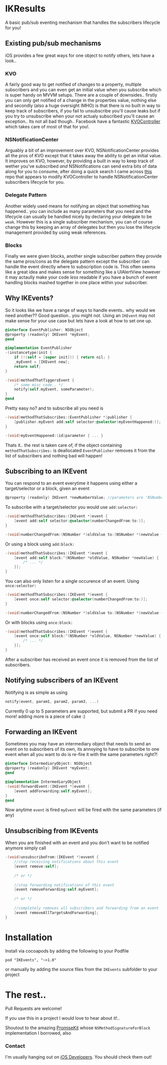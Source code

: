 # IKResults

A basic pub/sub eventing mechanism that handles the subscribers lifecycle for you!

## Existing pub/sub mechanisms
iOS provides a few great ways for one object to notify others, lets have a look..

### KVO
A fairly good way to get notified of changes to a property, multiple subscribers and you can even get an initial value when you subscribe which is super handy on MVVM setups. There are a couple of downsides.. firstly you can only get notified of a change in the properties value, nothing else and secondly (also a huge oversight IMHO) is that there is no built in way to keep track of subscribers, if you fail to unsubscribe you'll cause leaks but if you try to unsubscribe when your not actualy subscribed you'll cause an exception.. Its not all bad though.. Facebook have a fantastic [KVOController](https://github.com/facebook/KVOController) which takes care of most of that for you!. 

### NSNotificationCenter
Arguably a bit of an improvement over KVO, NSNotificationCenter provides all the pros of KVO except that it takes away the ability to get an initial value. It improves on KVO, however, by providing a built in way to keep track of wether you've subscribed *and* NSNotifications can send extra bits of data along for you to consume, after doing a quick search I came across [this](https://github.com/onmyway133/FTGNotificationController) repo that appears to modify KVOController to handle NSNotificationCenter subscribers lifecycle for you.

### Delegate Pattern
Another widely used means for notifying an object that something has happened.. you can include as many parameters that you need and the lifecycle can usually be handled nicely by declaring your delegate to be `weak`. However this is a single subscriber mechanism, you can of course change this by keeping an array of delegates but then you lose the lifecycle management provided by using weak references.

### Blocks
Finally we were given blocks, another single subscriber pattern they provide the same pros/cons as the delegate pattern except the subscriber can handle the event directly where to subscription code is. This often seems like a great idea and makes sense for something like a UIAlertView however it may actaully make your code *less* readable if you have a bunch of event handling blocks mashed together in one place within your subscriber.

## Why IKEvents?
So it looks like we have a range of ways to handle events.. why would we need another?? Good question.. you might not. Using an `IKEvent` may not make sense for your use case but lets have a look at how to set one up.
```objectivec
@interface EventPublisher: NSObject
@property (readonly) IKEvent *myEvent;
@end

@implementation EventPublisher
-(instancetype)init {
	if (!(self = [super init])) { return nil; }
    _myEvent = [IKEvent new];
    return self;
}

-(void)methodThatTiggersEvent {
	/* some misc code.. */
    notify(self.myEvent, someParameter);
}
@end
```
Pretty easy no? and to subscribe all you need is
```objectivec
-(void)methodThatSubscribes:(EventPublisher *)publisher {
	[publisher.myEvent add:self selector:@selector(myEventHappened:)];
}

-(void)myEventHappened:(id)parameter { ... }
```
Thats it.. the rest is taken care of, if the object containing `methodThatSubscribes:` is deallocated `EventPublisher` removes it from the list of subscribers and nothing bad will happen!

## Subscribing to an IKEvent
You can respond to an event everytime it happens using either a target/selector or a block, given an event
```objectivec
@property (readonly) IKEvent *newNumberValue; //parameters are 'NSNumber *oldValue' and 'NSNumber *newValue'
```
To subscribe with a target/selector you would use `add:selector:`
```objectivec
-(void)methodThatSubscribes:(IKEvent *)event {
	[event add:self selector:@selector(numberChangedFrom:to:)];
}

-(void)numberChangedFrom:(NSNumber *)oldValue to:(NSNumber *)newValue { ... }
```
Or using a block using `add:block:`
```objectivec
-(void)methodThatSubscribes:(IKEvent *)event {
	[event add:self block:^(NSNumber *oldValue, NSNumber *newValue) {
    	/* ... */
    }];
}
```
You can also only listen for a single occurence of an event. Using `once:selector:`
```objectivec
-(void)methodThatSubscribes:(IKEvent *)event {
	[event once:self selector:@selector(numberChangedFrom:to:)];
}

-(void)numberChangedFrom:(NSNumber *)oldValue to:(NSNumber *)newValue { ... }
```
Or with blocks using `once:block:`
```objectivec
-(void)methodThatSubscribes:(IKEvent *)event {
	[event once:self block:^(NSNumber *oldValue, NSNumber *newValue) {
    	/* ... */
    }];
}
```
After a subscriber has received an event once it is removed from the list of subscribers.

## Notifying subscribers of an IKEvent
Notifying is as simple as using
```objectivec
notify(event, param1, param2, param3, ...)
```
Currently 0 up to 5 parameters are supported, but submit a PR if you need more! adding more is a piece of cake :)

## Forwarding an IKEvent
Sometimes you may have an intermediary object that needs to send an event on to subscribers of its own, its annoying to have to subscribe to one event when all you want to do is re-fire it with the same parameters right?!
```objectivec
@interface IntermediaryObject: NSObject
@property (readonly) IKEvent *myEvent;
@end

@implementation IntermediaryObject
-(void)forwardEvent:(IKEvent *)event {
	[event addForwarding:self.myEvent];
}
@end
```
Now anytime `event` is fired `myEvent` will be fired with the same parameters (if any)

## Unsubscribing from IKEvents
When you are finished with an event and you don't want to be notified anymore simply call
```objectivec
-(void)unsubscribeFrom:(IKEvent *)evvent {
	//stop receiving notifications about this event
	[event remove:self];
    
    /* or */
    
    //stop forwarding notifications of this event
    [event removeForwarding:self.myEvent];
    
    /* or */
    
    //completely removes all subscribers and forwarding from an event
    [event removeAllTargetsAndForwarding];
}
```

# Installation
Install via cocoapods by adding the following to your Podfile
```
pod "IKEvents", "~>1.0"
```
or manually by adding the source files from the `IKEvents` subfolder to your project

# The rest..
Pull Requests are welcome!

If you use this in a project I would love to hear about it!..

Shoutout to the amazing [PromiseKit](http://promisekit.org/) whose `NSMethodSignatureForBlock` implementation I borrowed, also 

### Contact
I'm usually hanging out on [iOS Developers](http://ios-developers.io/). You should check them out!
